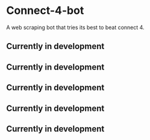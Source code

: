 # Connect-4-bot

A web scraping bot that tries its best to beat connect 4.

## Currently in development

## Currently in development

## Currently in development

## Currently in development

## Currently in development
